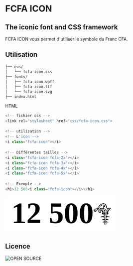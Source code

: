 # FCFA ICON
## The iconic font and CSS framework

FCFA ICON vous permet d'utiliser le symbole du Franc CFA.

## Utilisation
```
├── css/
│   └── fcfa-icon.css
├── fonts/
│   ├── fcfa-icon.woff
│   ├── fcfa-icon.ttf
│   └── fcfa-icon.svg
├── index.html
```

HTML

```javascript
<!-- fichier css -->
<link rel="stylesheet" href="css/fcfa-icon.css">

<!-- utilisation -->
<!-- L'icon -->
<i class="fcfa-icon"></i>

<!-- Différentes tailles -->
<i class="fcfa-icon fcfa-2x"></i>
<i class="fcfa-icon fcfa-3x"></i>
<i class="fcfa-icon fcfa-4x"></i>
<i class="fcfa-icon fcfa-5x"></i>

<!-- Exemple -->
<h1>12 500<i class="fcfa-icon"></i></h1>
```
![OPEN SOURCE](12500.png)
## Licence

![OPEN SOURCE](https://upload.wikimedia.org/wikipedia/commons/thumb/4/42/Opensource.svg/170px-Opensource.svg.png)
